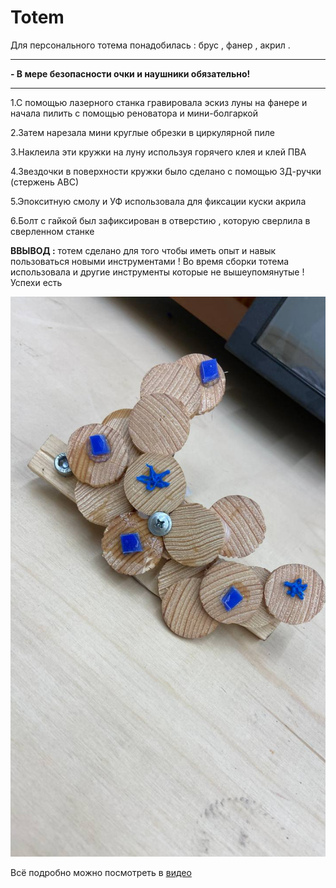 # Totem

Для персонального тотема понадобилась : брус , фанер , акрил .

********


**- В мере безопасности очки и наушники обязательно!** 

**********

1.С помощью лазерного станка гравировала эскиз луны на фанере и начала пилить с помощью реноватора и мини-болгаркой


2.Затем нарезала мини круглые обрезки в циркулярной пиле


3.Наклеила эти кружки на луну используя горячего клея и клей ПВА 


4.Звездочки в поверхности кружки было сделано с помощью 3Д-ручки (стержень АВС)


5.Эпокситную смолу и УФ использовала для фиксации куски акрила  


6.Болт с гайкой был зафиксирован в отверстию , которую сверлила в сверленном станке 


**ВВЫВОД :** тотем сделано для того чтобы иметь опыт и навык пользоваться новыми инструментами ! Во время сборки тотема использовала и другие инструменты которые не вышеупомянутые ! Успехи есть

![Img](photo_2023.jpg)

Всё подробно можно посмотреть в [видео](https://drive.google.com/file/d/1hHKBEeNKF9OuICCbgbJQdRHFIkht-On9/view?usp=drivesdk)
